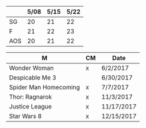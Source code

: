 
|     | 5/08 | 5/15 | 5/22 |
|-----|------|------|------|
| SG  | 20   | 21   | 22   |
| F   | 21   | 22   | 23   |
| AOS | 20   | 21   | 22   |

| M | CM | Date |
|---|----|------|
| Wonder Woman | x | 6/2/2017 |
| Despicable Me 3 | | 6/30/2017 |
| Spider Man Homecoming | x | 7/7/2017 |
| Thor: Ragnarok | x | 11/3/2017 |
| Justice League | x | 11/17/2017 |
| Star Wars 8 | x | 12/15/2017 |
